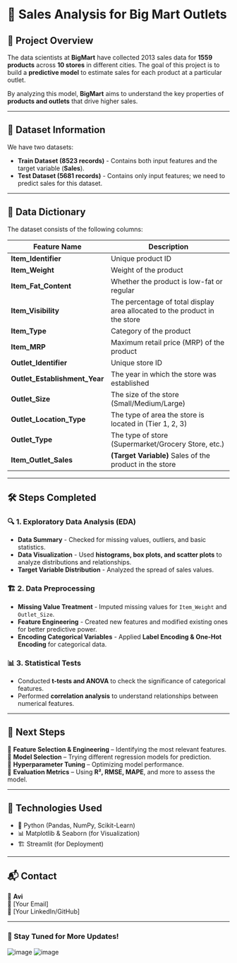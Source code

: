 # 🛒 Sales Analysis for Big Mart Outlets  

## 📌 Project Overview  
The data scientists at **BigMart** have collected 2013 sales data for **1559 products** across **10 stores** in different cities. The goal of this project is to build a **predictive model** to estimate sales for each product at a particular outlet.  

By analyzing this model, **BigMart** aims to understand the key properties of **products and outlets** that drive higher sales.  

---

## 📂 Dataset Information  
We have two datasets:  
- **Train Dataset (8523 records)** - Contains both input features and the target variable (**Sales**).  
- **Test Dataset (5681 records)** - Contains only input features; we need to predict sales for this dataset.  

---

## 📑 Data Dictionary  
The dataset consists of the following columns:  

| Feature Name              | Description |
|---------------------------|-------------|
| **Item_Identifier**       | Unique product ID |
| **Item_Weight**           | Weight of the product |
| **Item_Fat_Content**      | Whether the product is low-fat or regular |
| **Item_Visibility**       | The percentage of total display area allocated to the product in the store |
| **Item_Type**             | Category of the product |
| **Item_MRP**              | Maximum retail price (MRP) of the product |
| **Outlet_Identifier**     | Unique store ID |
| **Outlet_Establishment_Year** | The year in which the store was established |
| **Outlet_Size**           | The size of the store (Small/Medium/Large) |
| **Outlet_Location_Type**  | The type of area the store is located in (Tier 1, 2, 3) |
| **Outlet_Type**           | The type of store (Supermarket/Grocery Store, etc.) |
| **Item_Outlet_Sales**     | **(Target Variable)** Sales of the product in the store |

---

## 🛠 Steps Completed  

### 🔍 1. Exploratory Data Analysis (EDA)  
- **Data Summary** - Checked for missing values, outliers, and basic statistics.  
- **Data Visualization** - Used **histograms, box plots, and scatter plots** to analyze distributions and relationships.  
- **Target Variable Distribution** - Analyzed the spread of sales values.  

### 🏗 2. Data Preprocessing  
- **Missing Value Treatment** - Imputed missing values for `Item_Weight` and `Outlet_Size`.  
- **Feature Engineering** - Created new features and modified existing ones for better predictive power.  
- **Encoding Categorical Variables** - Applied **Label Encoding & One-Hot Encoding** for categorical data.  

### 📊 3. Statistical Tests  
- Conducted **t-tests and ANOVA** to check the significance of categorical features.  
- Performed **correlation analysis** to understand relationships between numerical features.  

---

## 🚀 Next Steps  
🔹 **Feature Selection & Engineering** – Identifying the most relevant features.  
🔹 **Model Selection** – Trying different regression models for prediction.  
🔹 **Hyperparameter Tuning** – Optimizing model performance.  
🔹 **Evaluation Metrics** – Using **R², RMSE, MAPE**, and more to assess the model.  

---

## 📌 Technologies Used  
- 🐍 Python (Pandas, NumPy, Scikit-Learn)  
- 📊 Matplotlib & Seaborn (for Visualization)  
- 🏗 Streamlit (for Deployment)  

---

## 📬 Contact  
👤 **Avi**  
📧 [Your Email]  
🔗 [Your LinkedIn/GitHub]  

---

### 🚀 Stay Tuned for More Updates!  



![image](https://github.com/user-attachments/assets/f6c325d0-ba35-496d-858c-07293156f37f)
![image](https://github.com/user-attachments/assets/8340369a-a699-4d32-9c5a-2a8b78c73c1d)

